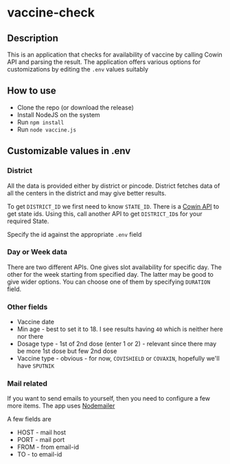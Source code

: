 # vaccine-check

## Description

This is an application that checks for availability of vaccine by calling Cowin API and parsing the result.  The application offers various options for customizations by editing the `.env` values suitably

## How to use

* Clone the repo (or download the release)
* Install NodeJS on the system
* Run `npm install`
* Run `node vaccine.js`

## Customizable values in .env

### District

All the data is provided either by district or pincode.  District fetches data of all the centers in the district and may give better results.

To get `DISTRICT_ID` we first need to know `STATE_ID`.  There is a [Cowin API](https://apisetu.gov.in/public/marketplace/api/cowin) to get state ids.  Using this, call another API to get `DISTRICT_ID`s for your required State.

Specify the id against the appropriate `.env` field

### Day or Week data

There are two different APIs. One gives slot availability for specific day. The other for the week starting from specified day.  The latter may be good to give wider options.  You can choose one of them by specifying `DURATION` field.
### Other fields

* Vaccine date
* Min age - best to set it to 18.  I see results having `40` which is neither here nor there
* Dosage type - 1st of 2nd dose (enter 1 or 2) - relevant since there may be more 1st dose but few 2nd dose
* Vaccine type - obvious - for now, `COVISHIELD` or `COVAXIN`, hopefully we'll have `SPUTNIK`

### Mail related

If you want to send emails to yourself, then you need to configure a few more items.  The app uses [Nodemailer](https://nodemailer.com/about/)

A few fields are
* HOST - mail host
* PORT - mail port
* FROM - from email-id
* TO - to email-id
